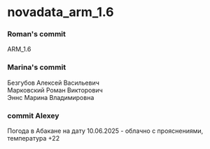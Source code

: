 # novadata_arm_1.6

### Roman's commit
ARM_1.6  

### Marina's commit
Безгубов Алексей Васильевич  
Марковский Роман Викторович  
Эннс Марина Владимировна  

### commit Alexey
Погода в Абакане на дату 10.06.2025 - облачно с прояснениями, температура +22
